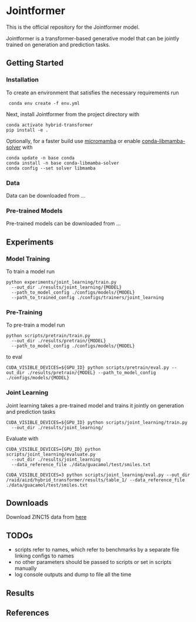 # Jointformer

This is the official repository for the Jointformer model. 

Jointformer is a transformer-based generative model that can be jointly trained on generation and 
prediction tasks. 

## Getting Started

### Installation
To create an environment that satisfies the necessary requirements run
```
 conda env create -f env.yml
```
Next, install Jointformer from the project directory with 
```
conda activate hybrid-transformer
pip install -e .
```

Optionally, for a faster build use [micromamba](https://mamba.readthedocs.io/en/latest/user_guide/micromamba.html) or
enable [conda-libmamba-solver](https://www.anaconda.com/blog/conda-is-fast-now) with 
``` 
conda update -n base conda
conda install -n base conda-libmamba-solver
conda config --set solver libmamba
```

### Data

Data can be downloaded from ...

### Pre-trained Models

Pre-trained models can be downloaded from ...


## Experiments

### Model Training

To train a model run 
```
python experiments/joint_learning/train.py 
  --out_dir ./results/joint_learning/{MODEL}
  --path_to_model_config ./configs/models/{MODEL}
  --path_to_trained_config ./configs/trainers/joint_learning
```

### Pre-Training 

To pre-train a model run 
```
python scripts/pretrain/train.py 
  --out_dir ./results/pretrain/{MODEL}
  --path_to_model_config ./configs/models/{MODEL}
```
to eval
```
CUDA_VISIBLE_DEVICES=${GPU_ID} python scripts/pretrain/eval.py --out_dir ./results/pretrain/{MODEL} --path_to_model_config ./configs/models/{MODEL}
```

### Joint Learning

Joint learning takes a pre-trained model and trains it jointly on generation and prediction tasks 

```
CUDA_VISIBLE_DEVICES=${GPU_ID} python scripts/joint_learning/train.py 
  --out_dir ./results/joint_learning/
```

Evaluate with
```
CUDA_VISIBLE_DEVICES={GPU_ID} python scripts/joint_learning/evaluate.py 
  --out_dir ./results/joint_learning
  --data_reference_file ./data/guacamol/test/smiles.txt
```

```
CUDA_VISIBLE_DEVICES=3 python scripts/joint_learning/eval.py --out_dir /raid/aizd/hybrid_transformer/results/table_1/ --data_reference_file ./data/guacamol/test/smiles.txt
```

## Downloads

Download ZINC15 data from [here](https://az.box.com/s/7eci3nd9vy0xplqniitpk02rbg9q2zcq)

## TODOs

  - scripts refer to names, which refer to benchmarks by a separate file linking configs to names
  - no other parameters should be passed to scripts or set in scripts manually
  - log console outputs and dump to file all the time 

## Results

## References
